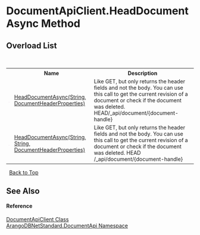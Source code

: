 # DocumentApiClient.HeadDocumentAsync Method 
 


## Overload List
&nbsp;<table><tr><th></th><th>Name</th><th>Description</th></tr><tr><td>![Public method](media/pubmethod.gif "Public method")</td><td><a href="71aea8fd-411d-52dd-4a0b-79582d3508f9">HeadDocumentAsync(String, DocumentHeaderProperties)</a></td><td>
Like GET, but only returns the header fields and not the body. You can use this call to get the current revision of a document or check if the document was deleted. HEAD/_api/document/{document-handle}</td></tr><tr><td>![Public method](media/pubmethod.gif "Public method")</td><td><a href="0250d17c-e42d-d0e7-4d5f-a14609700177">HeadDocumentAsync(String, String, DocumentHeaderProperties)</a></td><td>
Like GET, but only returns the header fields and not the body. You can use this call to get the current revision of a document or check if the document was deleted. HEAD /_api/document/{document-handle}</td></tr></table>&nbsp;
<a href="#documentapiclient.headdocumentasync-method">Back to Top</a>

## See Also


#### Reference
<a href="cd42246b-93a7-65bc-606d-b54b1f465670">DocumentApiClient Class</a><br /><a href="927cb31f-380a-2bf4-a1ca-09ab720e232b">ArangoDBNetStandard.DocumentApi Namespace</a><br />